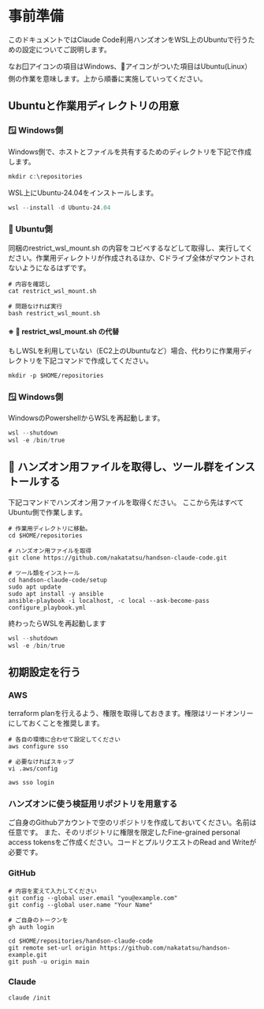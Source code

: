 # 事前準備

このドキュメントではClaude Code利用ハンズオンをWSL上のUbuntuで行うための設定についてご説明します。

なお🪟アイコンの項目はWindows、🐧アイコンがついた項目はUbuntu(Linux）側の作業を意味します。上から順番に実施していってください。

## Ubuntuと作業用ディレクトリの用意

### 🪟 Windows側

Windows側で、ホストとファイルを共有するためのディレクトリを下記で作成します。

```powershell
mkdir c:\repositories
```

WSL上にUbuntu-24.04をインストールします。

```powershell
wsl --install -d Ubuntu-24.04
```

### 🐧 Ubuntu側

同梱のrestrict_wsl_mount.sh の内容をコピペするなどして取得し、実行してください。作業用ディレクトリが作成されるほか、Cドライブ全体がマウントされないようになるはずです。

```
# 内容を確認し
cat restrict_wsl_mount.sh

# 問題なければ実行
bash restrict_wsl_mount.sh
```

#### ※ 🐧 restrict_wsl_mount.sh の代替

もしWSLを利用していない（EC2上のUbuntuなど）場合、代わりに作業用ディレクトリを下記コマンドで作成してください。

```
mkdir -p $HOME/repositories
```

### 🪟 Windows側

WindowsのPowershellからWSLを再起動します。

```powershell
wsl --shutdown
wsl -e /bin/true
```

## 🐧 ハンズオン用ファイルを取得し、ツール群をインストールする

下記コマンドでハンズオン用ファイルを取得ください。
ここから先はすべてUbuntu側で作業します。

```console
# 作業用ディレクトリに移動。
cd $HOME/repositories

# ハンズオン用ファイルを取得
git clone https://github.com/nakatatsu/handson-claude-code.git

# ツール類をインストール
cd handson-claude-code/setup
sudo apt update
sudo apt install -y ansible
ansible-playbook -i localhost, -c local --ask-become-pass configure_playbook.yml
```

終わったらWSLを再起動します

```powershell
wsl --shutdown
wsl -e /bin/true
```

## 初期設定を行う

### AWS

terraform planを行えるよう、権限を取得しておきます。権限はリードオンリーにしておくことを推奨します。

```console
# 各自の環境に合わせて設定してください
aws configure sso

# 必要なければスキップ
vi .aws/config

aws sso login
```

### ハンズオンに使う検証用リポジトリを用意する

ご自身のGithubアカウントで空のリポジトリを作成しておいてください。名前は任意です。
また、そのリポジトリに権限を限定したFine-grained personal access tokensをご作成ください。コードとプルリクエストのRead and Writeが必要です。

### GitHub

```console
# 内容を変えて入力してください
git config --global user.email "you@example.com"
git config --global user.name "Your Name"

# ご自身のトークンを
gh auth login

cd $HOME/repositories/handson-claude-code
git remote set-url origin https://github.com/nakatatsu/handson-example.git
git push -u origin main
```

### Claude

```console
claude /init
```
